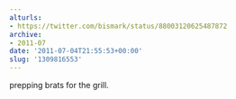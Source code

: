 ```yaml
---
alturls:
- https://twitter.com/bismark/status/88003120625487872
archive:
- 2011-07
date: '2011-07-04T21:55:53+00:00'
slug: '1309816553'
---
```


prepping brats for the grill.

